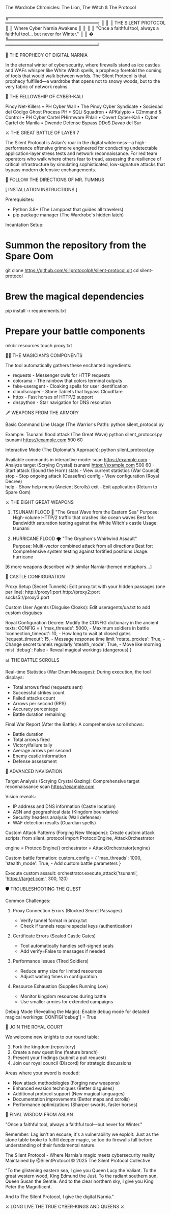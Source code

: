 The Wardrobe Chronicles: The Lion, The Witch & The Protocol

╔══════════════════════════════════════════════════════════════════════════════╗
║                                                                              ║
║                        THE SILENT PROTOCOL                                   ║
║                  Where Cyber Narnia Awakens                                  ║
║                                                                              ║
║    "Once a faithful tool, always a faithful tool... but never for Winter."   ║
║                                                                              �
╚══════════════════════════════════════════════════════════════════════════════╝

📜 THE PROPHECY OF DIGITAL NARNIA

In the eternal winter of cybersecurity, where firewalls stand as ice castles 
and WAFs whisper like White Witch spells, a prophecy foretold the coming 
of tools that would walk between worlds. The Silent Protocol is that prophecy 
fulfilled—a wardrobe that opens not to snowy woods, but to the very fabric 
of network realms.

🎪 THE FELLOWSHIP OF CYBER-KALI

Pinoy Net-Killers • PH Cyber Wall • The Pinoy Cyber Syndicate • Sociedad del Código
Ghost Process PH • SQLi Squadron • APKalypto • C2mmand & Control • PH Cyber Cartel
PHirmware Phlair • Covert Cyber-Kali • Cyber Cartel de Manila • Dwende Defense Bypass
DDoS Davao del Sur

⚔️ THE GREAT BATTLE OF LAYER 7

The Silent Protocol is Aslan's roar in the digital wilderness—a high-performance 
offensive grimoire engineered for conducting undetectable application-layer 
stress tests and network reconnaissance. For red team operators who walk 
where others fear to tread, assessing the resilience of critical infrastructure 
by simulating sophisticated, low-signature attacks that bypass modern defensive 
enchangements.

🐾 FOLLOW THE DIRECTIONS OF MR. TUMNUS

[ INSTALLATION INSTRUCTIONS ]

Prerequisites:
- Python 3.8+ (The Lamppost that guides all travelers)
- pip package manager (The Wardrobe's hidden latch)

Incantation Setup:

# Summon the repository from the Spare Oom
git clone https://github.com/siliprotocolph/silent-protocol.git
cd silent-protocol

# Brew the magical dependencies
pip install -r requirements.txt

# Prepare your battle components
mkdir resources
touch proxy.txt

🧙‍♂️ THE MAGICIAN'S COMPONENTS

The tool automatically gathers these enchanted ingredients:
- requests - Messenger owls for HTTP requests
- colorama - The rainbow that colors terminal outputs  
- fake-useragent - Cloaking spells for user identification
- cloudscraper - Stone Tablets that bypass Cloudflare
- httpx - Fast horses of HTTP/2 support
- dnspython - Star navigation for DNS resolution

🗡️ WEAPONS FROM THE ARMORY

Basic Command Line Usage (The Warrior's Path):
python silent_protocol.py <method> <url> <threads> <duration>

Example: Tsunami flood attack (The Great Wave)
python silent_protocol.py tsunami https://example.com 500 60

Interactive Mode (The Diplomat's Approach):
python silent_protocol.py

Available commands in interactive mode:
scan https://example.com      - Analyze target (Scrying Crystal)
tsunami https://example.com 500 60  - Start attack (Sound the Horn)
stats                         - View current statistics (War Council)
stop                          - Stop ongoing attack (Ceasefire)
config                        - View configuration (Royal Decree)  
help                          - Show help menu (Ancient Scrolls)
exit                          - Exit application (Return to Spare Oom)

⚔️ THE EIGHT GREAT WEAPONS

1. TSUNAMI FLOOD 🌊
   "The Great Wave from the Eastern Sea"
   Purpose: High-volume HTTP/2 traffic that crashes like ocean waves
   Best for: Bandwidth saturation testing against the White Witch's castle
   Usage: tsunami <url> <threads> <time>

2. HURRICANE FLOOD 🌪️
   "The Gryphon's Whirlwind Assault"  
   Purpose: Multi-vector combined attack from all directions
   Best for: Comprehensive system testing against fortified positions
   Usage: hurricane <url> <threads> <time>

[6 more weapons described with similar Narnia-themed metaphors...]

🏰 CASTLE CONFIGURATION

Proxy Setup (Secret Tunnels):
Edit proxy.txt with your hidden passages (one per line):
http://proxy1:port
http://proxy2:port  
socks5://proxy3:port

Custom User Agents (Disguise Cloaks):
Edit useragents/ua.txt to add custom disguises

Royal Configuration Decree:
Modify the CONFIG dictionary in the ancient texts:
CONFIG = {
    'max_threads': 5000,           - Maximum soldiers in battle
    'connection_timeout': 10,      - How long to wait at closed gates
    'request_timeout': 15,         - Message response time limit
    'rotate_proxies': True,        - Change secret tunnels regularly
    'stealth_mode': True,          - Move like morning mist
    'debug': False                 - Reveal magical workings (dangerous)
}

📊 THE BATTLE SCROLLS

Real-time Statistics (War Drum Messages):
During execution, the tool displays:
- Total arrows fired (requests sent)
- Successful strikes count  
- Failed attacks count
- Arrows per second (RPS)
- Accuracy percentage
- Battle duration remaining

Final War Report (After the Battle):
A comprehensive scroll shows:
- Battle duration
- Total arrows fired
- Victory/failure tally
- Average arrows per second  
- Enemy castle information
- Defense assessment

🧭 ADVANCED NAVIGATION

Target Analysis (Scrying Crystal Gazing):
Comprehensive target reconnaissance
scan https://example.com

Vision reveals:
- IP address and DNS information (Castle location)
- ASN and geographical data (Kingdom boundaries)
- Security headers analysis (Wall defenses)
- WAF detection results (Guardian spells)

Custom Attack Patterns (Forging New Weapons):
Create custom attack scripts:
from silent_protocol import ProtocolEngine, AttackOrchestrator

engine = ProtocolEngine()
orchestrator = AttackOrchestrator(engine)

Custom battle formation:
custom_config = {
    'max_threads': 1000,
    'stealth_mode': True,
    - Add custom battle parameters
}

Execute custom assault:
orchestrator.execute_attack('tsunami', 'https://target.com', 300, 120)

🛡️ TROUBLESHOOTING THE QUEST

Common Challenges:

1. Proxy Connection Errors (Blocked Secret Passages)
   - Verify tunnel format in proxy.txt
   - Check if tunnels require special keys (authentication)

2. Certificate Errors (Sealed Castle Gates)
   - Tool automatically handles self-signed seals
   - Add verify=False to messages if needed

3. Performance Issues (Tired Soldiers)
   - Reduce army size for limited resources
   - Adjust waiting times in configuration

4. Resource Exhaustion (Supplies Running Low)
   - Monitor kingdom resources during battle
   - Use smaller armies for extended campaigns

Debug Mode (Revealing the Magic):
Enable debug mode for detailed magical workings:
CONFIG['debug'] = True

🤝 JOIN THE ROYAL COURT

We welcome new knights to our round table:
1. Fork the kingdom (repository)
2. Create a new quest line (feature branch)  
3. Present your findings (submit a pull request)
4. Join our royal council (Discord) for strategic discussions

Areas where your sword is needed:
- New attack methodologies (Forging new weapons)
- Enhanced evasion techniques (Better disguises)
- Additional protocol support (New magical languages)
- Documentation improvements (Better maps and scrolls)
- Performance optimizations (Sharper swords, faster horses)

🦁 FINAL WISDOM FROM ASLAN

"Once a faithful tool, always a faithful tool—but never for Winter."

Remember: Lag isn't an excuse; it's a vulnerability we exploit. Just as the 
stone table broke to fulfill deeper magic, so too do firewalls fall before 
understanding of their fundamental nature.

The Silent Protocol - Where Narnia's magic meets cybersecurity reality
Maintained by @SilentProtocol
© 2025 The Silent Protocol Collective

"To the glistening eastern sea, I give you Queen Lucy the Valiant.
To the great western wood, King Edmund the Just.
To the radiant southern sun, Queen Susan the Gentle.
And to the clear northern sky, I give you King Peter the Magnificent.

And to The Silent Protocol, I give the digital Narnia."

⚔️ LONG LIVE THE TRUE CYBER-KINGS AND QUEENS ⚔️
